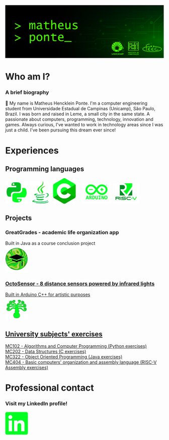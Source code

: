 <picture>
  <img alt="" src="https://github.com/matheusheusmat/matheusheusmat/blob/master/Principal.png">
</picture>

# **Who am I?**
### A brief biography ###
<p>👋 My name is Matheus Hencklein Ponte. I'm a computer engineering student from Universidade Estadual de Campinas (Unicamp), São Paulo, Brazil. I was born and raised in Leme, a small city in the same state. A passionate about computers, programming, technology, innovation and games. Always curious, I've wanted to work in technology areas since I was just a child. I've been pursuing this dream ever since!
</p>

# **Experiences**
## Programming languages ##
<p>
<picture><img alt="Python" src="https://github.com/matheusheusmat/matheusheusmat/blob/master/IconPython.png" width="72" height="72"></picture>
<picture><img alt="Java" src="https://github.com/matheusheusmat/matheusheusmat/blob/master/IconJava.png"></picture>
<picture><img alt="C" src="https://github.com/matheusheusmat/matheusheusmat/blob/master/IconC.png" width="72" height="81"></picture>&nbsp;&nbsp;&nbsp;&nbsp;
<picture><img alt="Arduino" src="https://github.com/matheusheusmat/matheusheusmat/blob/master/IconArduino.png" width="94" height="64"></picture>
<picture><img alt="RISC-V" src="https://github.com/matheusheusmat/matheusheusmat/blob/master/IconRiscV.png" width="85" height="66"></picture>
</p>

## Projects ##
### **GreatGrades** - academic life organization app ###
<p>
Built in Java as a course conclusion project<br>
<a href="https://github.com/lcardosott/greatGrades"><img alt="GreatGrades" src="https://github.com/matheusheusmat/matheusheusmat/blob/master/IconGreatGrades.png">
</p>

### **OctoSensor** - 8 distance sensors powered by infrared lights ###
<p>
Built in Arduino C++ for artistic purposes<br>
<a href="https://github.com/jupgit/octosensor"><img alt="OctoSensor" src="https://github.com/matheusheusmat/matheusheusmat/blob/master/IconOctoSensor.png">
</p>

## University subjects' exercises ##
[MC102 - Algorithms and Computer Programming (Python exercises)](https://github.com/matheusheusmat/MC102)<br>
[MC202 - Data Structures (C exercises)](https://github.com/matheusheusmat/MC202)<br>
[MC322 - Object Oriented Programming (Java exercises)](https://github.com/matheusheusmat/mc322-turmaB)<br>
[MC404 - Basic computers' organization and assembly language (RISC-V Assembly exercises)](https://github.com/matheusheusmat/MC404)<br>


# **Professional contact**
### Visit my LinkedIn profile! ###
<p>
<a href="https://www.linkedin.com/in/matheus-hencklein-ponte-918875231/"><img alt="LinkedIn" src="https://github.com/matheusheusmat/matheusheusmat/blob/master/IconLinkedin.png" width="72" height="72">
</p>